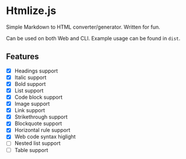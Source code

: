 # Htmlize.js

Simple Markdown to HTML converter/generator. Written for fun.

Can be used on both Web and CLI. Example usage can be found in `dist`.

## Features

- [x] Headings support
- [x] Italic support
- [x] Bold support
- [x] List support
- [x] Code block support
- [x] Image support
- [x] Link support
- [x] Strikethrough support
- [x] Blockquote support
- [x] Horizontal rule support
- [x] Web code syntax higlight
- [ ] Nested list support
- [ ] Table support
